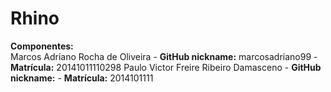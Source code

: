 # Rhino

<b>Componentes:</b><br/>
Marcos Adriano Rocha de Oliveira - <b>GitHub nickname:</b> marcosadriano99 - <b>Matrícula:</b> 20141011110298
Paulo Victor Freire Ribeiro Damasceno - <b>GitHub nickname:</b> - <b>Matrícula:</b> 2014101111
